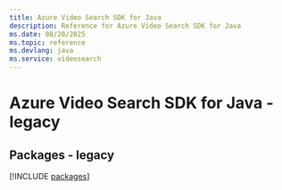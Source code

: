 ```yaml
---
title: Azure Video Search SDK for Java
description: Reference for Azure Video Search SDK for Java
ms.date: 08/20/2025
ms.topic: reference
ms.devlang: java
ms.service: videosearch
---
```

# Azure Video Search SDK for Java - legacy
## Packages - legacy
[!INCLUDE [packages](video-search-index.md)]